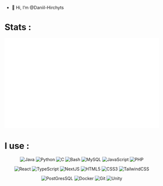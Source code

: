 - 👋 Hi, I’m @Daniil-Hirchyts

<div align="center">
  
<!--   ![Telegram](https://img.shields.io/badge/Telegram-2CA5E0?style=for-the-badge&logo=telegram&logoColor=white)
  ![Discord](https://img.shields.io/badge/Discord-7289DA?style=for-the-badge&logo=discord&logoColor=white)
  ![Twitter](https://img.shields.io/badge/Twitter-1DA1F2?style=for-the-badge&logo=twitter&logoColor=white)
  ![LinkedIn](https://img.shields.io/badge/LinkedIn-0077B5?style=for-the-badge&logo=linkedin&logoColor=white) -->
  
</div>

# Stats :

<div align="center">
  
![](https://raw.githubusercontent.com/Daniil-Hirchyts/gh-stats/master/generated/languages.svg#gh-dark-mode-only)

</div>


# I use :

<div align="center">
  
![Java](https://img.shields.io/badge/Java-ED8B00?style=for-the-badge&logo=java&logoColor=white)
![Python](https://img.shields.io/badge/Python-d65d0e?style=for-the-badge&logo=Python&logoColor=white)
![C](https://img.shields.io/badge/C-555555?style=for-the-badge&logo=c&logoColor=white)
![Bash](https://img.shields.io/badge/Shell_Script-121011?style=for-the-badge&logo=gnu-bash&logoColor=white)
![MySQL](https://img.shields.io/badge/MySQL-00C300?style=for-the-badge&logo=MySQL&logoColor=white)
![JavaScript](https://img.shields.io/badge/JavaScript-FCC624?style=for-the-badge&logo=JavaScript&logoColor=black)
![PHP](https://img.shields.io/badge/PHP-4f5d95?style=for-the-badge&logo=php&logoColor=white)
  
![React](https://img.shields.io/badge/React-20232A?style=for-the-badge&logo=react&logoColor=61DAFB)
![TypeScript](https://img.shields.io/badge/TypeScript-0969da?style=for-the-badge&logo=TypeScript&logoColor=white)
![NextJS](https://img.shields.io/badge/Nextjs-000000?style=for-the-badge&logo=Nextjs&logoColor=white)
![HTML5](https://img.shields.io/badge/HTML5-0747a6?style=for-the-badge&logo=HTML5&logoColor=white)
![CSS3](https://img.shields.io/badge/CSS3-FFA116?style=for-the-badge&logo=CSS3&logoColor=white)
![TailwindCSS](https://img.shields.io/badge/TailwindCSS-fffff1?style=for-the-badge&logo=TailwindCSS&logoColor=blue)

![PostGresSQL](https://img.shields.io/badge/PostgreSQL-316192?style=for-the-badge&logo=postgresql&logoColor=white)
![Docker](https://img.shields.io/badge/Docker-blue?style=for-the-badge&logo=Docker&logoColor=white)
![Git](https://img.shields.io/badge/Git-orange?style=for-the-badge&logo=Git&logoColor=white)
![Unity](https://img.shields.io/badge/Unity-100000?style=for-the-badge&logo=unity&logoColor=white)
  
</div>
